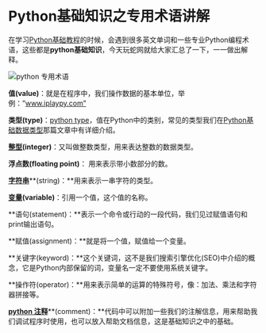 # Python基础知识之专用术语讲解

在学习[Python基础教程](http://www.iplaypy.com/jichu/)的时候，会遇到很多英文单词和一些专业Python编程术语，这些都是**python基础知识**，今天玩蛇网就给大家汇总了一下，一一做出解释。

![python 专用术语](http://www.iplaypy.com/uploads/allimg/160127/2-16012G64PI41.jpg)

**值(value)**：就是在程序中，我们操作数据的基本单位，举例：”www.iplaypy.com”

**类型(type)**：[python type](http://www.iplaypy.com/jichu/type.html)，值在Python中的类别，常见的类型我们在[Python基础数据类型](http://www.iplaypy.com/jichu/data-type.html)那篇文章中有详细介绍。

[**整型**](http://www.iplaypy.com/jichu/int.html)**(integer)**：又叫做整数类型，用来表达整数的数据类型。

**浮点数(floating point)**： 用来表示带小数部分的数。

[**字符串**](http://www.iplaypy.com/jichu/str.html)**(string)：**用来表示一串字符的类型。

[**变量**](http://www.iplaypy.com/jichu/var.html)**(variable)**：引用一个值，这个值的名称。

**语句(statement)：**表示一个命令或行动的一段代码，我们见过赋值语句和print输出语句。

**赋值(assignment)：**就是将一个值，赋值给一个变量。

**关键字(keyword)：**这个关键词，这不是我们搜索引擎优化(SEO)中介绍的概念，它是Python内部保留的词，变量名一定不要使用系统关键字。

**操作符(operator)：**用来表示简单的运算的特殊符号，像：加法、乘法和字符器拼接等。

[**python 注释**](http://www.iplaypy.com/jichu/note.html)**(comment)：**代码中可以附加一些我们的注解信息，用来帮助我们调试程序时使用，也可以放入帮助文档信息，这是基础知识之中的基础。
